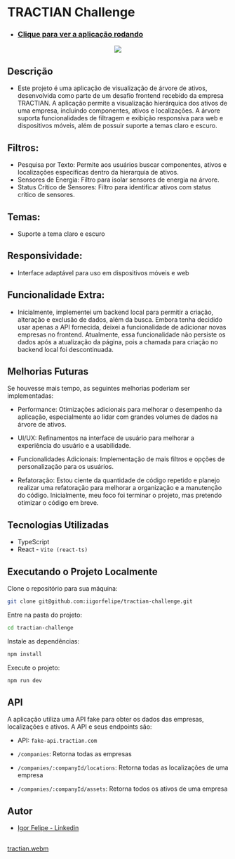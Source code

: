# TRACTIAN Challenge

- ### [Clique para ver a aplicação rodando](https://iigorfelipe.github.io/tractian-challenge/)

<div align="center">
  <img src="https://github.com/iigorfelipe/tractian-challenge/assets/87145566/260b55d2-f8d8-433c-8507-42f057f9c5dd" />
</div>

## Descrição

- Este projeto é uma aplicação de visualização de árvore de ativos, desenvolvida como parte de um desafio frontend recebido da empresa TRACTIAN. A aplicação permite a visualização hierárquica dos ativos de uma empresa, incluindo componentes, ativos e localizações. A árvore suporta funcionalidades de filtragem e exibição responsiva para web e dispositivos móveis, além de possuir suporte a temas claro e escuro.

## Filtros:
- Pesquisa por Texto: Permite aos usuários buscar componentes, ativos e localizações específicas dentro da hierarquia de ativos.
- Sensores de Energia: Filtro para isolar sensores de energia na árvore.
- Status Crítico de Sensores: Filtro para identificar ativos com status crítico de sensores.

## Temas:
- Suporte a tema claro e escuro

## Responsividade:
- Interface adaptável para uso em dispositivos móveis e web

## Funcionalidade Extra:
- Inicialmente, implementei um backend local para permitir a criação, alteração e exclusão de dados, além da busca. Embora tenha decidido usar apenas a API fornecida, deixei a funcionalidade de adicionar novas empresas no frontend. Atualmente, essa funcionalidade não persiste os dados após a atualização da página, pois a chamada para criação no backend local foi descontinuada.

## Melhorias Futuras

Se houvesse mais tempo, as seguintes melhorias poderiam ser implementadas:

- Performance: Otimizações adicionais para melhorar o desempenho da aplicação, especialmente ao lidar com grandes volumes de dados na árvore de ativos.

- UI/UX: Refinamentos na interface de usuário para melhorar a experiência do usuário e a usabilidade.

- Funcionalidades Adicionais: Implementação de mais filtros e opções de personalização para os usuários.

- Refatoração: Estou ciente da quantidade de código repetido e planejo realizar uma refatoração para melhorar a organização e a manutenção do código. Inicialmente, meu foco foi terminar o projeto, mas pretendo otimizar o código em breve.


## Tecnologias Utilizadas

- TypeScript
- React - `Vite (react-ts)`

## Executando o Projeto Localmente
Clone o repositório para sua máquina:
```bash
git clone git@github.com:iigorfelipe/tractian-challenge.git
```

Entre na pasta do projeto:
```bash
cd tractian-challenge
```

Instale as dependências:
```bash
npm install
```
Execute o projeto:
```bash
npm run dev
```

## API

A aplicação utiliza uma API fake para obter os dados das empresas, localizações e ativos. A API e seus endpoints são:

- API: `fake-api.tractian.com`

- `/companies`: Retorna todas as empresas
- `/companies/:companyId/locations`: Retorna todas as localizações de uma empresa
- `/companies/:companyId/assets`: Retorna todos os ativos de uma empresa

## Autor

- [Igor Felipe - Linkedin](https://www.linkedin.com/in/iigor-felipe/)

##

[tractian.webm](https://github.com/iigorfelipe/tractian-challenge/assets/87145566/18572d58-efce-4cc3-81fa-5a6cba1ba62e)